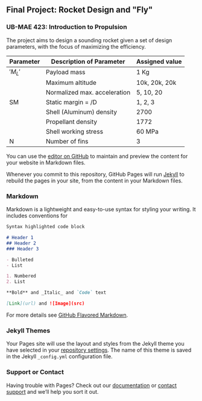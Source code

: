 ## Final Project: Rocket Design and "Fly"
### UB-MAE 423: Introduction to Propulsion


The project aims to design a sounding rocket given a set of design parameters, with the focus of maximizing the efficiency. 

|    Parameter    |    Description of Parameter        |    Assigned value    |
|-----------------|------------------------------------|----------------------|
|     $'M_L'$       |    Payload mass                    |    1 Kg              |
|                 |    Maximum altitude                |    10k, 20k, 20k     |
|                 |    Normalized max. acceleration    |    5, 10, 20         |
|    SM           |    Static margin =   /D            |    1, 2, 3           |
|                 |    Shell (Aluminum) density        |    2700              |
|                 |    Propellant density              |    1772              |
|                 |    Shell working stress            |    60 MPa            |
|    N            |    Number of fins                  |    3                 |

You can use the [editor on GitHub](https://github.com/K-ayesha/Rocket_Design_Class_Project/edit/master/README.md) to maintain and preview the content for your website in Markdown files.

Whenever you commit to this repository, GitHub Pages will run [Jekyll](https://jekyllrb.com/) to rebuild the pages in your site, from the content in your Markdown files.

### Markdown

Markdown is a lightweight and easy-to-use syntax for styling your writing. It includes conventions for

```markdown
Syntax highlighted code block

# Header 1
## Header 2
### Header 3

- Bulleted
- List

1. Numbered
2. List

**Bold** and _Italic_ and `Code` text

[Link](url) and ![Image](src)
```

For more details see [GitHub Flavored Markdown](https://guides.github.com/features/mastering-markdown/).

### Jekyll Themes

Your Pages site will use the layout and styles from the Jekyll theme you have selected in your [repository settings](https://github.com/K-ayesha/Rocket_Design_Class_Project/settings). The name of this theme is saved in the Jekyll `_config.yml` configuration file.

### Support or Contact

Having trouble with Pages? Check out our [documentation](https://help.github.com/categories/github-pages-basics/) or [contact support](https://github.com/contact) and we’ll help you sort it out.

